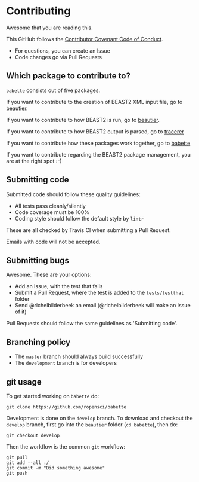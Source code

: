 # Contributing

Awesome that you are reading this.

This GitHub follows the [Contributor Covenant Code of Conduct](code_of_conduct.md).

 * For questions, you can create an Issue
 * Code changes go via Pull Requests

## Which package to contribute to?

`babette` consists out of five packages.

If you want to contribute to the creation of BEAST2 XML input file,
go to [beautier](https://github.com/ropensci/beautier/blob/master/CONTRIBUTING.md).

If you want to contribute to how BEAST2 is run,
go to [beautier](https://github.com/ropensci/beautier/blob/master/CONTRIBUTING.md).

If you want to contribute to how BEAST2 output is parsed,
go to [tracerer](https://github.com/ropensci/tracerer/blob/master/CONTRIBUTING.md)

If you want to contribute how these packages work together,
go to [babette](https://github.com/ropensci/babette/blob/master/CONTRIBUTING.md)

If you want to contribute regarding the BEAST2 package management, 
you are at the right spot :-) 

## Submitting code

Submitted code should follow these quality guidelines:

 * All tests pass cleanly/silently
 * Code coverage must be 100%
 * Coding style should follow the default style by `lintr`

These are all checked by Travis CI when submitting
a Pull Request. 

Emails with code will not be accepted.

## Submitting bugs

Awesome. These are your options:

 * Add an Issue, with the test that fails
 * Submit a Pull Request, where the test is added to the `tests/testthat` folder
 * Send @richelbilderbeek an email (@richelbilderbeek will make an Issue of it)

Pull Requests should follow the same guidelines as 'Submitting code'.

## Branching policy

 * The `master` branch should always build successfully
 * The `development` branch is for developers

## git usage

To get started working on `babette` do:

```
git clone https://github.com/ropensci/babette
```

Development is done on the `develop` branch. 
To download and checkout the `develop` branch, 
first go into the `beautier` folder (`cd babette`), then do:

```
git checkout develop
```

Then the workflow is the common `git` workflow:

```
git pull
git add --all :/
git commit -m "Did something awesome"
git push
```

